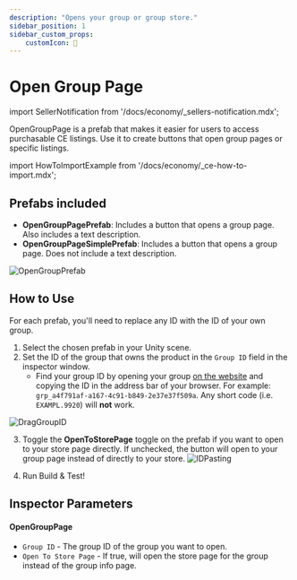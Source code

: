 ```yaml
---
description: "Opens your group or group store."
sidebar_position: 1
sidebar_custom_props:
    customIcon: 🔗
---
```


# Open Group Page

import SellerNotification from '/docs/economy/_sellers-notification.mdx';

<SellerNotification/>

OpenGroupPage is a prefab that makes it easier for users to access purchasable CE listings. Use it to create buttons that open group pages or specific listings.

import HowToImportExample from '/docs/economy/_ce-how-to-import.mdx';

<HowToImportExample/>

## Prefabs included
* **OpenGroupPagePrefab**: Includes a button that opens a group page. Also includes a text description.
* **OpenGroupPageSimplePrefab**: Includes a button that opens a group page. Does not include a text description.

![OpenGroupPrefab](/img/economy/examples/Comparison-OpenGroupPage.png "Compares group prefabs.")

## How to Use

For each prefab, you'll need to replace any ID with the ID of your own group.

1. Select the chosen prefab in your Unity scene.
2. Set the ID of the group that owns the product in the `Group ID` field in the inspector window.
    -   Find your group ID by opening your group [on the website](https://vrchat.com/home/groups) and copying the ID in the address bar of your browser. For example: `grp_a4f791af-a167-4c91-b849-2e37e37f509a`. Any short code (i.e. `EXAMPL.9920`) will **not** work.

![DragGroupID](/img/economy/examples/Group-Id-Copying.png "Where to put the group ID.")

3. Toggle the **OpenToStorePage** toggle on the prefab if you want to open to your store page directly. If unchecked, the button will open to your group page instead of directly to your store.
![IDPasting](/img/economy/examples/Group-versus-Store-links.png "Instructions on finding and pasting IDs.")

6. Run Build & Test!

## Inspector Parameters

#### OpenGroupPage 
* `Group ID` - The group ID of the group you want to open.
* `Open To Store Page` - If true, will open the store page for the group instead of the group info page.